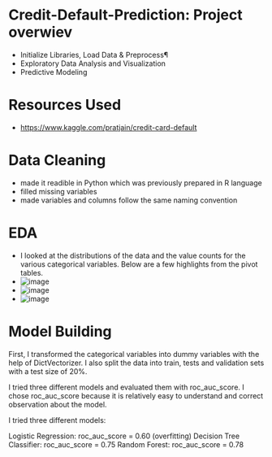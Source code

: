 # Credit-Default-Prediction: Project overwiev
- Initialize Libraries, Load Data & Preprocess¶
- Exploratory Data Analysis and Visualization
- Predictive Modeling
# Resources Used
- https://www.kaggle.com/pratjain/credit-card-default
# Data Cleaning
- made it readible in Python which was previously prepared in R language
- filled missing variables
- made variables and columns follow the same naming convention
# EDA
- I looked at the distributions of the data and the value counts for the various categorical variables. Below are a few highlights from the pivot tables.
- ![image](https://user-images.githubusercontent.com/85342455/138645363-705c3daf-bbf2-43ab-97ea-29c9d889a048.png)
- ![image](https://user-images.githubusercontent.com/85342455/138645437-9adc286f-a112-4463-8bc8-f961bd67cad5.png)
- ![image](https://user-images.githubusercontent.com/85342455/138645491-6bbb562e-f315-4da5-aced-0b8dfc95b30b.png)
# Model Building
First, I transformed the categorical variables into dummy variables with the help of DictVectorizer. I also split the data into train, tests and validation sets with a test size of 20%.

I tried three different models and evaluated them with roc_auc_score. I chose roc_auc_score because it is relatively easy to understand and correct observation about the model.

I tried three different models:

Logistic Regression: roc_auc_score = 0.60 (overfitting)
Decision Tree Classifier: roc_auc_score = 0.75
Random Forest: roc_auc_score = 0.78
